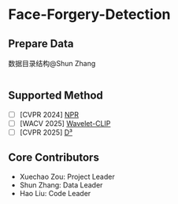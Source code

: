 # Face-Forgery-Detection

## Prepare Data

数据目录结构@Shun Zhang

```bash

```

## Supported Method

- [ ] [CVPR 2024] [NPR](https://github.com/chuangchuangtan/NPR-DeepfakeDetection)
- [ ] [WACV 2025] [Wavelet-CLIP](https://github.com/lalithbharadwajbaru/Wavelet-CLIP)
- [ ] [CVPR 2025] [D³](https://github.com/BigAandSmallq/D3)

## Core Contributors

- Xuechao Zou: Project Leader
- Shun Zhang: Data Leader
- Hao Liu: Code Leader
